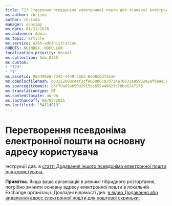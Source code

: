 ```yaml
---
title: 723 Створення псевдоніма електронної пошти для основної електронної пошти користувача
ms.author: chrisda
author: chrisda
manager: dansimp
ms.date: 04/21/2020
ms.audience: Admin
ms.topic: article
ms.service: o365-administration
ROBOTS: NOINDEX, NOFOLLOW
localization_priority: Normal
ms.collection: Adm_O365
ms.custom:
- "723"
- "1"
ms.assetid: 9db496e8-7345-4449-bbb2-0ed8c6d72e3e
ms.openlocfilehash: d63112808ceaf2cfa66006ca7d734a78831a8593242af0a9e5ad86787e67cf1a
ms.sourcegitcommit: b5f7da89a650d2915dc652449623c78be6247175
ms.translationtype: MT
ms.contentlocale: uk-UA
ms.lasthandoff: 08/05/2021
ms.locfileid: "54114913"
---
```

# <a name="make-an-email-alias-the-primary-address-for-a-user"></a>Перетворення псевдоніма електронної пошти на основну адресу користувача

Інструкції див. в [статті Додавання іншого псевдоніма електронної пошти для користувача.](https://docs.microsoft.com/microsoft-365/admin/email/add-another-email-alias-for-a-user)

**Примітка.** Якщо ваша організація в режимі гібридного розгортання, потрібно змінити основну адресу електронної пошти в локальній Exchange організації. Докладні відомості див. [в відео Додавання або видалення адрес електронної пошти для поштової скриньки.](https://technet.microsoft.com/library/bb123794.aspx)
